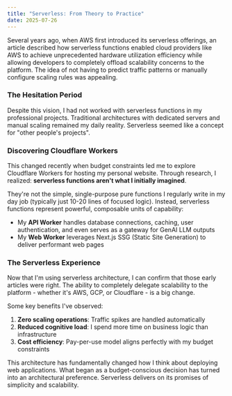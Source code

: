 ```yaml
---
title: "Serverless: From Theory to Practice"
date: 2025-07-26
---
```


Several years ago, when AWS first introduced its serverless offerings, an article described how serverless functions enabled cloud providers like AWS to achieve unprecedented hardware utilization efficiency while allowing developers to completely offload scalability concerns to the platform. The idea of not having to predict traffic patterns or manually configure scaling rules was appealing.

### The Hesitation Period

Despite this vision, I had not worked with serverless functions in my professional projects. Traditional architectures with dedicated servers and manual scaling remained my daily reality. Serverless seemed like a concept for "other people's projects".

### Discovering Cloudflare Workers

This changed recently when budget constraints led me to explore Cloudflare Workers for hosting my personal website. Through research, I realized: **serverless functions aren't what I initially imagined**. 

They're not the simple, single-purpose pure functions I regularly write in my day job (typically just 10-20 lines of focused logic). Instead, serverless functions represent powerful, composable units of capability:

- My **API Worker** handles database connections, caching, user authentication, and even serves as a gateway for GenAI LLM outputs
- My **Web Worker** leverages Next.js SSG (Static Site Generation) to deliver performant web pages

### The Serverless Experience

Now that I'm using serverless architecture, I can confirm that those early articles were right. The ability to completely delegate scalability to the platform - whether it's AWS, GCP, or Cloudflare - is a big change. 

Some key benefits I've observed:
1. **Zero scaling operations**: Traffic spikes are handled automatically
2. **Reduced cognitive load**: I spend more time on business logic than infrastructure
3. **Cost efficiency**: Pay-per-use model aligns perfectly with my budget constraints

This architecture has fundamentally changed how I think about deploying web applications. What began as a budget-conscious decision has turned into an architectural preference. Serverless delivers on its promises of simplicity and scalability.